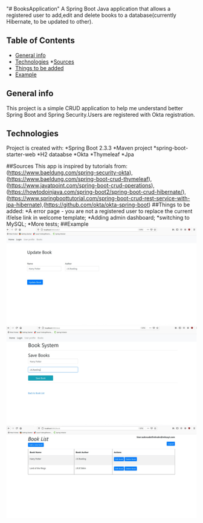 "# BooksApplication" 
A Spring Boot  Java application that allows a registered user to add,edit and delete books to a database(currently Hibernate, to be updated to other).
## Table of Contents
* [General info](#general-info)
* [Technologies](#technologies) 
 *[Sources](#sources)
* [Things to be added](#thingstobeadded)
* [Example](#example) 

## General info
This project is a simple CRUD application to help me understand better Spring Boot and Spring Security.Users are registered with Okta registration.
## Technologies
Project is created with:
*Spring Boot 2.3.3
*Maven project
*spring-boot-starter-web
*H2 dataabse
*Okta
*Thymeleaf
*Jpa

##Sources
This app is inspired by tutorials from:(https://www.baeldung.com/spring-security-okta),(https://www.baeldung.com/spring-boot-crud-thymeleaf),(https://www.javatpoint.com/spring-boot-crud-operations),
(https://howtodoinjava.com/spring-boot2/spring-boot-crud-hibernate/),(https://www.springboottutorial.com/spring-boot-crud-rest-service-with-jpa-hibernate),(https://github.com/okta/okta-spring-boot)
##Things to be added:
*A error page - you are not a registered user to replace the current if/else link in welcome template;
*Adding admin dashboard;
*switching to MySQL;
*More tests;
##Example
![Book1](./src/main/resources/images/book1.jpeg)
![Book2](./src/main/resources/images/book2.jpeg)
![Book3](./src/main/resources/images/book3.jpeg)